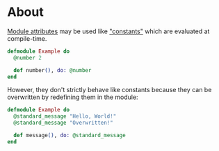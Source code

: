 # About

[Module attributes][module-attr] may be used like ["constants"][attr-as-const] which are evaluated at compile-time.

```elixir
defmodule Example do
  @number 2

  def number(), do: @number
end
```

However, they don't strictly behave like constants because they can be overwritten by redefining them in the module:

```elixir
defmodule Example do
  @standard_message "Hello, World!"
  @standard_message "Overwritten!"

  def message(), do: @standard_message
end
```

[module-attr]: https://elixir-lang.org/getting-started/module-attributes.html
[attr-as-const]: https://elixir-lang.org/getting-started/module-attributes.html#as-constants
